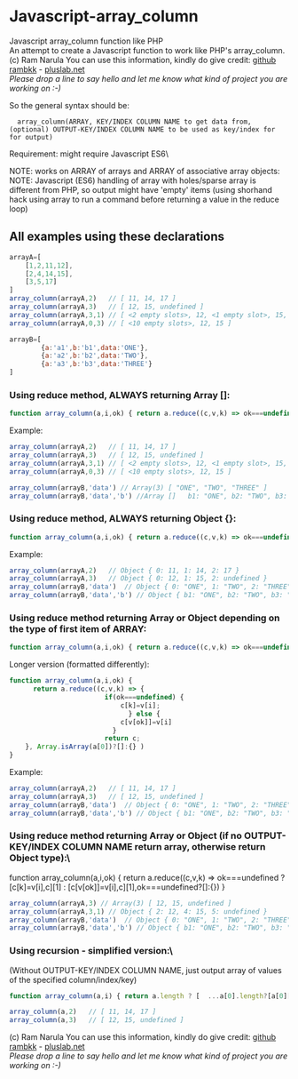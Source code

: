 # Javascript-array_column
Javascript array_column function like PHP\
An attempt to create a Javascript function to work like PHP's array_column.\
(c) Ram Narula You can use this information, kindly do give credit: [github rambkk](https://github.com/rambkk) - [pluslab.net](https://pluslab.net)\
*Please drop a line to say hello and let me know what kind of project you are working on :-)*

So the general syntax should be:

      array_column(ARRAY, KEY/INDEX COLUMN NAME to get data from, (optional) OUTPUT-KEY/INDEX COLUMN NAME to be used as key/index for for output)

Requirement: might require Javascript ES6\

NOTE: works on ARRAY of arrays and ARRAY of associative array objects:
NOTE: Javascript (ES6) handling of array with holes/sparse array is different from PHP, so output might have 'empty' items
(using shorhand hack using array to run a command before returning a value in the reduce loop)

## All examples using these declarations
```JavaScript
arrayA=[
    [1,2,11,12],
    [2,4,14,15],
    [3,5,17]
]
array_column(arrayA,2)   // [ 11, 14, 17 ]
array_column(arrayA,3)   // [ 12, 15, undefined ]
array_column(arrayA,3,1) // [ <2 empty slots>, 12, <1 empty slot>, 15, undefined ]  (simplified: Array [1]=12, [3]=15, [3]=undefined)
array_column(arrayA,0,3) // [ <10 empty slots>, 12, 15 ] 

arrayB=[ 
        {a:'a1',b:'b1',data:'ONE'},
        {a:'a2',b:'b2',data:'TWO'},
        {a:'a3',b:'b3',data:'THREE'}
]
```

### Using reduce method, ALWAYS returning Array []:
```JavaScript
function array_column(a,i,ok) { return a.reduce((c,v,k) => ok===undefined ? [c[k]=v[i],c][1] : [c[v[ok]]=v[i],c][1],[]) }
```
Example:
```Javascript
array_column(arrayA,2)   // [ 11, 14, 17 ]
array_column(arrayA,3)   // [ 12, 15, undefined ]
array_column(arrayA,3,1) // [ <2 empty slots>, 12, <1 empty slot>, 15, undefined ]  (simplified: Array [1]=12, [3]=15, [3]=undefined)
array_column(arrayA,0,3) // [ <10 empty slots>, 12, 15 ] 

array_column(arrayB,'data') // Array(3) [ "ONE", "TWO", "THREE" ]
array_column(arrayB,'data','b') //Array []   b1: "ONE", b2: "TWO", b3: "THREE"
```
### Using reduce method, ALWAYS returning Object {}:
```JavaScript
function array_column(a,i,ok) { return a.reduce((c,v,k) => ok===undefined ? [c[k]=v[i],c][1] : [c[v[ok]]=v[i],c][1],{}) }
```
Example:
```JavaScript
array_column(arrayA,2)   // Object { 0: 11, 1: 14, 2: 17 }
array_column(arrayA,3)   // Object { 0: 12, 1: 15, 2: undefined }
array_column(arrayB,'data')  // Object { 0: "ONE", 1: "TWO", 2: "THREE" }
array_column(arrayB,'data','b') // Object { b1: "ONE", b2: "TWO", b3: "THREE" }
```

### Using reduce method returning Array or Object depending on the type of first item of ARRAY:
```JavaScript
function array_column(a,i,ok) { return a.reduce((c,v,k) => ok===undefined ? [c[k]=v[i],c][1] : [c[v[ok]]=v[i],c][1],Array.isArray(a[0])?[]:{}) }
```
Longer version (formatted differently):
```JavaScript
function array_column(a,i,ok) {
      return a.reduce((c,v,k) => { 
                  		if(ok===undefined) {
		                  	c[k]=v[i];
                              } else {
                  			c[v[ok]]=v[i]
		                  }
                  		return c; 
	}, Array.isArray(a[0])?[]:{} )
}
```
Example:
```JavaScript
array_column(arrayA,2)   // [ 11, 14, 17 ]
array_column(arrayA,3)   // [ 12, 15, undefined ]
array_column(arrayB,'data')  // Object { 0: "ONE", 1: "TWO", 2: "THREE" }
array_column(arrayB,'data','b') // Object { b1: "ONE", b2: "TWO", b3: "THREE" }
```
### Using reduce method returning Array or Object (if no OUTPUT-KEY/INDEX COLUMN NAME return array, otherwise return Object type):\
function array_column(a,i,ok) { return a.reduce((c,v,k) => ok===undefined ? [c[k]=v[i],c][1] : [c[v[ok]]=v[i],c][1],ok===undefined?[]:{}) }
```JavaScript
array_column(arrayA,3) // Array(3) [ 12, 15, undefined ]
array_column(arrayA,3,1) // Object { 2: 12, 4: 15, 5: undefined }
array_column(arrayB,'data')  // Object { 0: "ONE", 1: "TWO", 2: "THREE" } // Array(3) [ "ONE", "TWO", "THREE" ]
array_column(arrayB,'data','b') // Object { b1: "ONE", b2: "TWO", b3: "THREE" } // Object { b1: "ONE", b2: "TWO", b3: "THREE" }
```

### Using recursion - simplified version:\
(Without OUTPUT-KEY/INDEX COLUMN NAME, just output array of values of the specified column/index/key)
```Javascript
function array_column(a,i) { return a.length ? [  ...a[0].length?[a[0][i]]:[] , ...array_column(a.slice(1),i) ]:[]; }
```
```JavaScript
array_column(a,2)   // [ 11, 14, 17 ]
array_column(a,3)   // [ 12, 15, undefined ]
```



(c) Ram Narula You can use this information, kindly do give credit: [github rambkk](https://github.com/rambkk) - [pluslab.net](https://pluslab.net)\
*Please drop a line to say hello and let me know what kind of project you are working on :-)*
